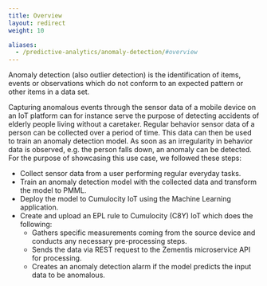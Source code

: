 ```yaml
---
title: Overview
layout: redirect
weight: 10

aliases:
  - /predictive-analytics/anomaly-detection/#overview
---
```


Anomaly detection (also outlier detection) is the identification of items, events or observations which do not conform to an expected pattern or other items in a data set. 

Capturing anomalous events through the sensor data of a mobile device on an IoT platform can for instance serve the purpose of detecting accidents of elderly people living without a caretaker. Regular behavior sensor data of a person can be collected over a period of time. This data can then be used to train an anomaly detection model. As soon as an irregularity in behavior data is observed, e.g. the person falls down, an anomaly can be detected. For the purpose of showcasing this use case, we followed these steps:

* Collect sensor data from a user performing regular everyday tasks.
* Train an anomaly detection model with the collected data and transform the model to PMML.
* Deploy the model to Cumulocity IoT using the Machine Learning application.
* Create and upload an EPL rule to Cumulocity (C8Y) IoT which does the following:
	* Gathers specific measurements coming from the source device and conducts any necessary pre-processing steps.
	* Sends the data via REST request to the Zementis microservice API for processing.
	* Creates an anomaly detection alarm if the model predicts the input data to be anomalous.